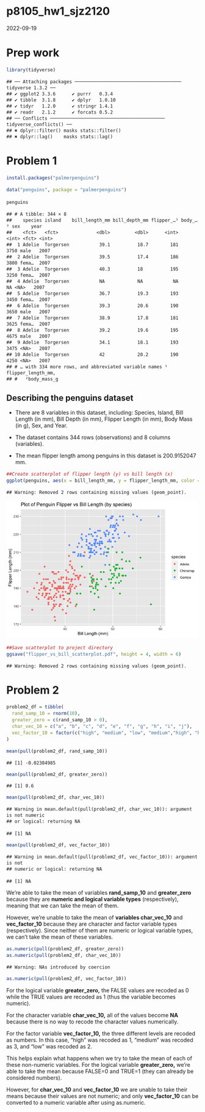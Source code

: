 p8105_hw1_sjz2120
================
2022-09-19

# Prep work

``` r
library(tidyverse)
```

    ## ── Attaching packages ─────────────────────────────────────── tidyverse 1.3.2 ──
    ## ✔ ggplot2 3.3.6      ✔ purrr   0.3.4 
    ## ✔ tibble  3.1.8      ✔ dplyr   1.0.10
    ## ✔ tidyr   1.2.0      ✔ stringr 1.4.1 
    ## ✔ readr   2.1.2      ✔ forcats 0.5.2 
    ## ── Conflicts ────────────────────────────────────────── tidyverse_conflicts() ──
    ## ✖ dplyr::filter() masks stats::filter()
    ## ✖ dplyr::lag()    masks stats::lag()

# Problem 1

``` r
install.packages("palmerpenguins")
```

``` r
data("penguins", package = "palmerpenguins")

penguins
```

    ## # A tibble: 344 × 8
    ##    species island    bill_length_mm bill_depth_mm flipper_…¹ body_…² sex    year
    ##    <fct>   <fct>              <dbl>         <dbl>      <int>   <int> <fct> <int>
    ##  1 Adelie  Torgersen           39.1          18.7        181    3750 male   2007
    ##  2 Adelie  Torgersen           39.5          17.4        186    3800 fema…  2007
    ##  3 Adelie  Torgersen           40.3          18          195    3250 fema…  2007
    ##  4 Adelie  Torgersen           NA            NA           NA      NA <NA>   2007
    ##  5 Adelie  Torgersen           36.7          19.3        193    3450 fema…  2007
    ##  6 Adelie  Torgersen           39.3          20.6        190    3650 male   2007
    ##  7 Adelie  Torgersen           38.9          17.8        181    3625 fema…  2007
    ##  8 Adelie  Torgersen           39.2          19.6        195    4675 male   2007
    ##  9 Adelie  Torgersen           34.1          18.1        193    3475 <NA>   2007
    ## 10 Adelie  Torgersen           42            20.2        190    4250 <NA>   2007
    ## # … with 334 more rows, and abbreviated variable names ¹​flipper_length_mm,
    ## #   ²​body_mass_g

## **Describing the penguins dataset**

-   There are 8 variables in this dataset, including: Species, Island,
    Bill Length (in mm), Bill Depth (in mm), Flipper Length (in mm),
    Body Mass (in g), Sex, and Year.

-   The dataset contains 344 rows (observations) and 8 columns
    (variables).

-   The mean flipper length among penguins in this dataset is
    200.9152047 mm.

``` r
##Create scatterplot of flipper length (y) vs bill length (x)
ggplot(penguins, aes(x = bill_length_mm, y = flipper_length_mm, color = species)) + geom_point() + xlab("Bill Length (mm)") + ylab("Flipper Length (mm)") + ggtitle("Plot of Penguin Flipper vs Bill Length (by species)")
```

    ## Warning: Removed 2 rows containing missing values (geom_point).

![](p8105_hw1_sjz2120_files/figure-gfm/penguins_flipper_bill_scatterplot-1.png)<!-- -->

``` r
##Save scatterplot to project directory
ggsave("flipper_vs_bill_scatterplot.pdf", height = 4, width = 6)
```

    ## Warning: Removed 2 rows containing missing values (geom_point).

# Problem 2

``` r
problem2_df = tibble(
  rand_samp_10 = rnorm(10),
  greater_zero = c(rand_samp_10 > 0),
  char_vec_10 = c("a", "b", "c", "d", "e", "f", "g", "h", "i", "j"),
  vec_factor_10 = factor(c("high", "medium", "low", "medium","high", "high", "low", "low", "medium", "high"))
)
```

``` r
mean(pull(problem2_df, rand_samp_10))
```

    ## [1] -0.02384985

``` r
mean(pull(problem2_df, greater_zero))
```

    ## [1] 0.6

``` r
mean(pull(problem2_df, char_vec_10))
```

    ## Warning in mean.default(pull(problem2_df, char_vec_10)): argument is not numeric
    ## or logical: returning NA

    ## [1] NA

``` r
mean(pull(problem2_df, vec_factor_10))
```

    ## Warning in mean.default(pull(problem2_df, vec_factor_10)): argument is not
    ## numeric or logical: returning NA

    ## [1] NA

We’re able to take the mean of variables **rand_samp_10** and
**greater_zero** because they are **numeric and logical variable types**
(respectively), meaning that we can take the mean of them.

However, we’re unable to take the mean of **variables char_vec_10** and
**vec_factor_10** because they are character and factor variable types
(respectively). Since neither of them are numeric or logical variable
types, we can’t take the mean of these variables.

``` r
as.numeric(pull(problem2_df, greater_zero))
as.numeric(pull(problem2_df, char_vec_10))
```

    ## Warning: NAs introduced by coercion

``` r
as.numeric(pull(problem2_df, vec_factor_10))
```

For the logical variable **greater_zero,** the FALSE values are recoded
as 0 while the TRUE values are recoded as 1 (thus the variable becomes
numeric).

For the character variable **char_vec_10,** all of the values become
**NA** because there is no way to recode the character values
numerically.

For the factor variable **vec_factor_10,** the three different levels
are recoded as numbers. In this case, “high” was recoded as 1, “medium”
was recoded as 3, and “low” was recoded as 2.

This helps explain what happens when we try to take the mean of each of
these non-numeric variables. For the logical variable **greater_zero,**
we’re able to take the mean because FALSE=0 and TRUE=1 (they can already
be considered numbers).

However, for **char_vec_10** and **vec_factor_10** we are unable to take
their means because their values are not numeric; and only
**vec_factor_10** can be converted to a numeric variable after using
as.numeric.
